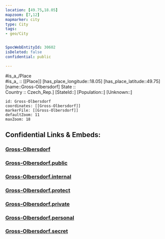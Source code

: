 ```yaml
---
location: [49.75,18.05] 
mapzoom: [7,12] 
mapmarker: city 
type: City
tags:
- geo/City


SpocWebEntityId: 30602
isDeleted: false
confidential: public

---
```

#is_a_/Place  
#is_a_ :: [[Place]] 
[has_place_longitude::18.05] 
[has_place_latitude::49.75] 
[name::Gross-Olbersdorf] 
State ::  
Country :: Czech_Rep.] 
[StateId::] 
[Population::] 
[Unknown::] 


```leaflet
id: Gross-Olbersdorf
coordinates: [[Gross-Olbersdorf]] 
markerFile: [[Gross-Olbersdorf]] 
defaultZoom: 11 
maxZoom: 18
```


## Confidential Links & Embeds: 

### [Gross-Olbersdorf](/_Standards/Earth/Continent/Europe/Europe~Central/Czech_Republic/regions~Czech_Republic/Moravskoslezský/City/Gross-Olbersdorf.md) 

### [Gross-Olbersdorf.public](/_public/Earth/Continent/Europe/Europe~Central/Czech_Republic/regions~Czech_Republic/Moravskoslezský/City/Gross-Olbersdorf.public.md) 

### [Gross-Olbersdorf.internal](/_internal/Earth/Continent/Europe/Europe~Central/Czech_Republic/regions~Czech_Republic/Moravskoslezský/City/Gross-Olbersdorf.internal.md) 

### [Gross-Olbersdorf.protect](/_protect/Earth/Continent/Europe/Europe~Central/Czech_Republic/regions~Czech_Republic/Moravskoslezský/City/Gross-Olbersdorf.protect.md) 

### [Gross-Olbersdorf.private](/_private/Earth/Continent/Europe/Europe~Central/Czech_Republic/regions~Czech_Republic/Moravskoslezský/City/Gross-Olbersdorf.private.md) 

### [Gross-Olbersdorf.personal](/_personal/Earth/Continent/Europe/Europe~Central/Czech_Republic/regions~Czech_Republic/Moravskoslezský/City/Gross-Olbersdorf.personal.md) 

### [Gross-Olbersdorf.secret](/_secret/Earth/Continent/Europe/Europe~Central/Czech_Republic/regions~Czech_Republic/Moravskoslezský/City/Gross-Olbersdorf.secret.md)

